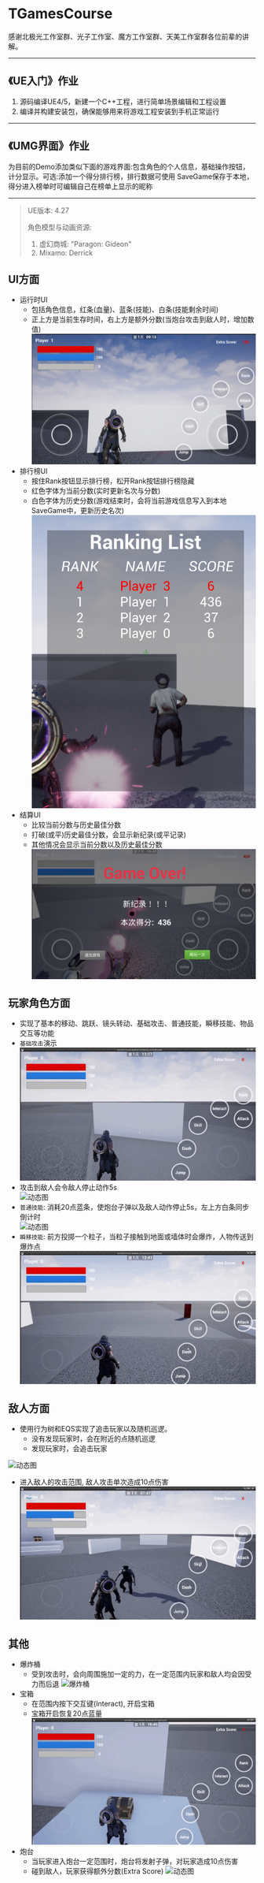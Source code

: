 # TGamesCourse
感谢北极光工作室群、光子工作室、魔方工作室群、天美工作室群各位前辈的讲解。

---
## 《UE入门》作业
1. 源码编译UE4/5，新建一个C++工程，进行简单场景编辑和工程设置
2. 编译并构建安装包，确保能够用来将游戏工程安装到手机正常运行
---

## 《UMG界面》作业
为目前的Demo添加类似下面的游戏界面:包含角色的个人信息，基础操作按钮，计分显示。可选:添加一个得分排行榜，排行数据可使用
SaveGame保存于本地，得分进入榜单时可编辑自己在榜单上显示的昵称

--- 

> UE版本: 4.27  
> 
> 角色模型与动画资源: 
> 1. 虚幻商城: "Paragon: Gideon"
> 2. Mixamo: Derrick  
## UI方面
- 运行时UI
    - 包括角色信息，红条(血量)、蓝条(技能)、白条(技能剩余时间)
    - 正上方是当前生存时间，右上方是额外分数(当炮台攻击到敌人时，增加数值)
![UI](https://github.com/luhexin/TGamesCourse/blob/main/ReadmeAsset/runtimeUI.png)
- 排行榜UI
    - 按住Rank按钮显示排行榜，松开Rank按钮排行榜隐藏
    - 红色字体为当前分数(实时更新名次与分数)
    - 白色字体为历史分数(游戏结束时，会将当前游戏信息写入到本地SaveGame中，更新历史名次)
![UI](https://github.com/luhexin/TGamesCourse/blob/main/ReadmeAsset/RankUI.png)
- 结算UI
    - 比较当前分数与历史最佳分数
    - 打破(或平)历史最佳分数，会显示新纪录(或平记录)
    - 其他情况会显示当前分数以及历史最佳分数
![UI](https://github.com/luhexin/TGamesCourse/blob/main/ReadmeAsset/OverUI.png)

## 玩家角色方面
- 实现了基本的移动、跳跃、镜头转动、基础攻击、普通技能，瞬移技能、物品交互等功能
- `基础攻击`演示  
![动态图](https://github.com/luhexin/TGamesCourse/blob/main/ReadmeAsset/gif/PrimaryAttack.gif)
- 攻击到敌人会令敌人停止动作5s  
![动态图](https://github.com/luhexin/TGamesCourse/blob/main/ReadmeAsset/gif/AttackZom.gif)
- `普通技能`: 消耗20点蓝条，使炮台子弹以及敌人动作停止5s，左上方白条同步倒计时  
![动态图](https://github.com/luhexin/TGamesCourse/blob/main/ReadmeAsset/gif/Canon.gif)  
- `瞬移技能`: 前方投掷一个粒子，当粒子接触到地面或墙体时会爆炸，人物传送到爆炸点
![动态图](https://github.com/luhexin/TGamesCourse/blob/main/ReadmeAsset/gif/Dash.gif)


## 敌人方面
- 使用行为树和EQS实现了追击玩家以及随机巡逻。
    - 没有发现玩家时，会在附近的点随机巡逻
    - 发现玩家时，会追击玩家   

![动态图](https://github.com/luhexin/TGamesCourse/blob/main/ReadmeAsset/gif/FollowRoam.gif)  
- 进入敌人的攻击范围, 敌人攻击单次造成10点伤害   
![攻击玩家](https://github.com/luhexin/TGamesCourse/blob/main/ReadmeAsset/gif/zomAttack.gif)  


## 其他
- 爆炸桶
    - 受到攻击时，会向周围施加一定的力，在一定范围内玩家和敌人均会因受力而后退
![爆炸桶](https://github.com/luhexin/TGamesCourse/blob/main/ReadmeAsset/gif/Explode.gif)
- 宝箱
    - 在范围内按下交互键(Interact), 开启宝箱
    - 宝箱开启恢复20点蓝量
![爆炸桶](https://github.com/luhexin/TGamesCourse/blob/main/ReadmeAsset/gif/Treasure.gif)
- 炮台
    - 当玩家进入炮台一定范围时，炮台将发射子弹，对玩家造成10点伤害
    - 碰到敌人，玩家获得额外分数(Extra Score)
![动态图](https://github.com/luhexin/TGamesCourse/blob/main/ReadmeAsset/gif/Canon.gif)